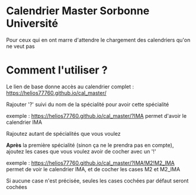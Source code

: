 # Calendrier Master Sorbonne Université

Pour ceux qui en ont marre d'attendre le chargement des calendriers qu'on ne veut pas

# Comment l'utiliser ?

Le lien de base donne accès au calendrier complet : https://helios77760.github.io/cal_master/

Rajouter '?' suivi du nom de la spécialité pour avoir cette spécialité

exemple : https://helios77760.github.io/cal_master/?IMA
permet d'avoir le calendrier IMA

Rajoutez autant de spécialités que vous voulez

**Après** la première spécialité (sinon ça ne le prendra pas en compte), ajoutez les cases que vous voulez avoir de cocher avec un '!'

exemple : https://helios77760.github.io/cal_master/?IMA!M2!M2_IMA permet de voir le calendrier IMA, et de cocher les cases M2 et M2_IMA

Si aucune case n'est précisée, seules les cases cochées par défaut seront cochées
